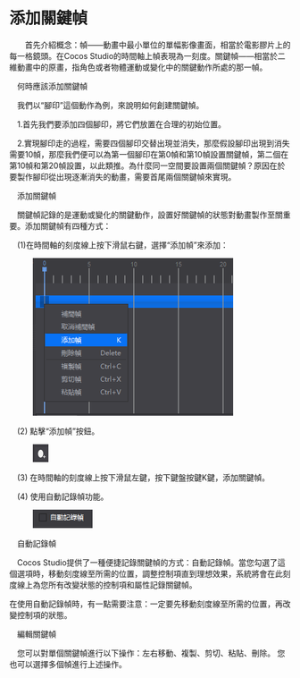 # 添加關鍵幀
&emsp;&emsp;首先介紹概念：幀——動畫中最小單位的單幅影像畫面，相當於電影膠片上的每一格鏡頭。在Cocos Studio的時間軸上幀表現為一刻度。關鍵幀——相當於二維動畫中的原畫，指角色或者物體運動或變化中的關鍵動作所處的那一幀。

&emsp;何時應該添加關鍵幀 


&emsp;我們以“腳印”這個動作為例，來說明如何創建關鍵幀。

&emsp;1.首先我們要添加四個腳印，將它們放置在合理的初始位置。

&emsp;2.實現腳印走的過程，需要四個腳印交替出現並消失，那麼假設腳印出現到消失需要10幀，那麼我們便可以為第一個腳印在第0幀和第10幀設置關鍵幀，第二個在第10幀和第20幀設置，以此類推。為什麼同一空間要設置兩個關鍵幀？原因在於要製作腳印從出現逐漸消失的動畫，需要首尾兩個關鍵幀來實現。


&emsp;添加關鍵幀

&emsp;關鍵幀記錄的是運動或變化的關鍵動作，設置好關鍵幀的狀態對動畫製作至關重要。添加關鍵幀有四種方式：

&emsp;(1)在時間軸的刻度線上按下滑鼠右鍵，選擇“添加幀”來添加：

&emsp;&emsp;&emsp;![image](res_tw/image004.png)

&emsp;(2) 點擊“添加幀”按鈕。

&emsp;&emsp;&emsp;![image](res_tw/image008.png)

&emsp;(3) 在時間軸的刻度線上按下滑鼠左鍵，按下鍵盤按鍵K鍵，添加關鍵幀。

&emsp;(4) 使用自動記錄幀功能。

&emsp;&emsp;&emsp;![image](res_tw/image006.png)

&emsp;自動記錄幀

&emsp;Cocos Studio提供了一種便捷記錄關鍵幀的方式：自動記錄幀。當您勾選了這個選項時，移動刻度線至所需的位置，調整控制項直到理想效果，系統將會在此刻度線上為您所有改變狀態的控制項和屬性記錄關鍵幀。

在使用自動記錄幀時，有一點需要注意：一定要先移動刻度線至所需的位置，再改變控制項的狀態。

&emsp;編輯關鍵幀 

&emsp;您可以對單個關鍵幀進行以下操作：左右移動、複製、剪切、粘貼、刪除。 您也可以選擇多個幀進行上述操作。

